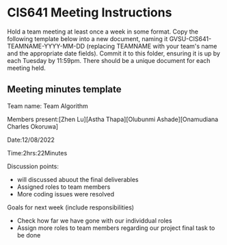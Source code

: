 # CIS641 Meeting Instructions

Hold a team meeting at least once a week in some format.  Copy the following template below into a new document, naming it GVSU-CIS641-TEAMNAME-YYYY-MM-DD (replacing TEAMNAME with your team's name and the appropriate date fields).  Commit it to this folder, ensuring it is up by each Tuesday by 11:59pm.  There should be a unique document for each meeting held.

## Meeting minutes template

Team name: Team Algorithm

Members present:[Zhen Lu][Astha Thapa][Olubunmi Ashade][Onamudiana Charles Okoruwa]

Date:12/08/2022

Time:2hrs:22Minutes

Discussion points: 

* will discussed abuout the final deliverables
* Assigned roles to team members 
* More coding issues were resolved

Goals for next week (include responsibilities)

* Check how far we have gone with our individdual roles
* Assign more roles to team members regarding our project final task to be done 
